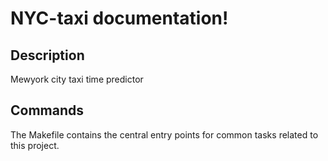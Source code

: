 # NYC-taxi documentation!

## Description

Mewyork city taxi time predictor

## Commands

The Makefile contains the central entry points for common tasks related to this project.

